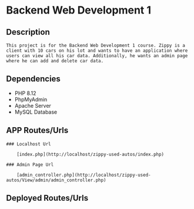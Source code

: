 # Backend Web Development 1

## Description

```
This project is for the Backend Web Development 1 course. Zippy is a client with 10 cars on his lot and wants to have an application where users can view all his car data. Additionally, he wants an admin page where he can add and delete car data.
```

## Dependencies

- PHP 8.12
- PhpMyAdmin
- Apache Server
- MySQL Database

## APP Routes/Urls

    ### Localhost Url

        [index.php](http://localhost/zippy-used-autos/index.php)

    ### Admin Page Url

        [admin_controller.php](http://localhost/zippy-used-autos/View/admin/admin_controller.php)

## Deployed Routes/Urls
